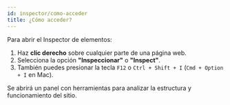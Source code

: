 ```yaml
---
id: inspector/como-acceder
title: ¿Cómo acceder?
---
```


Para abrir el Inspector de elementos:

1. Haz **clic derecho** sobre cualquier parte de una página web.
2. Selecciona la opción **"Inspeccionar"** o **"Inspect"**.
3. También puedes presionar la tecla `F12` o `Ctrl + Shift + I` (`Cmd + Option + I` en Mac).

Se abrirá un panel con herramientas para analizar la estructura y funcionamiento del sitio.


